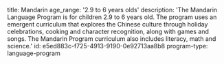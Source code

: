 title: Mandarin
age_range: '2.9 to 6 years olds'
description: 'The Mandarin Language Program is for children 2.9 to 6 years old. The program uses an emergent curriculum that explores the Chinese culture through holiday celebrations, cooking and character recognition, along with games and songs. The Mandarin Program curriculum also includes literacy, math and science.'
id: e5ed883c-f725-4913-9190-0e92713aa8b8
program-type: language-program

